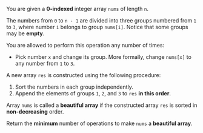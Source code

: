 You are given a **0-indexed** integer array `nums` of length `n`.

The numbers from `0` to `n - 1` are divided into three groups numbered from `1` to `3`, where number `i` belongs to group `nums[i]`. Notice that some groups may be **empty**.

You are allowed to perform this operation any number of times:

- Pick number `x` and change its group. More formally, change `nums[x]` to any number from `1` to `3`.

A new array `res` is constructed using the following procedure:

1. Sort the numbers in each group independently.
2. Append the elements of groups `1`, `2`, and `3` to `res` **in this order**.

Array `nums` is called a **beautiful array** if the constructed array `res` is sorted in **non-decreasing** order.

Return the **minimum** number of operations to make `nums` a **beautiful array**.